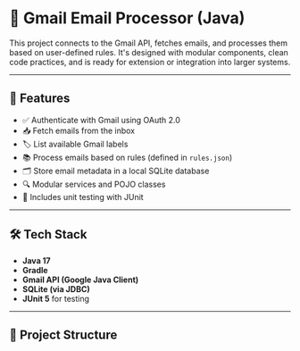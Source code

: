 # 📧 Gmail Email Processor (Java)

This project connects to the Gmail API, fetches emails, and processes them based on user-defined rules. It's designed with modular components, clean code practices, and is ready for extension or integration into larger systems.

---

## 🚀 Features

- ✅ Authenticate with Gmail using OAuth 2.0
- 📥 Fetch emails from the inbox
- 🏷️ List available Gmail labels
- 📚 Process emails based on rules (defined in `rules.json`)
- 🗂️ Store email metadata in a local SQLite database
- 🔍 Modular services and POJO classes
- 🧪 Includes unit testing with JUnit

---

## 🛠️ Tech Stack

- **Java 17**
- **Gradle**
- **Gmail API (Google Java Client)**
- **SQLite (via JDBC)**
- **JUnit 5** for testing

---

## 📁 Project Structure
